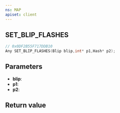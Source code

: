 ```yaml
---
ns: MAP
apiset: client
---
```

## SET_BLIP_FLASHES

```c
// 0x0DF2B55F717DDB10
Any SET_BLIP_FLASHES(Blip blip,int* p1,Hash* p2);
```


## Parameters
* **blip**:
* **p1**:
* **p2**:

## Return value

